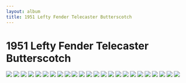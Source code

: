 ```yaml
---
layout: album
title: 1951 Lefty Fender Telecaster Butterscotch
---
```


# 1951 Lefty Fender Telecaster Butterscotch

![](https://images.reverb.com/image/upload/s--atwlrUbm--/f_auto,t_supersize/v1588868719/gyrqr4gjtm8kcpfx1viy.jpg)
![](https://images.reverb.com/image/upload/s--FVFtcuT7--/f_auto,t_supersize/v1588868508/v3cko1vaznl2heh6jhi9.jpg)
![](https://images.reverb.com/image/upload/s--JN9EI5So--/f_auto,t_supersize/v1588868699/alfms199ioatxpxs8jn0.jpg)
![](https://images.reverb.com/image/upload/s--kAcJdOqn--/f_auto,t_supersize/v1588868605/tdt7eblkzbwmao638qx9.jpg)
![](https://images.reverb.com/image/upload/s--leQoADv_--/f_auto,t_supersize/v1588868405/slwzsrdlbzji1zj8b5mr.jpg)
![](https://images.reverb.com/image/upload/s--M0iw2IhT--/f_auto,t_supersize/v1588868663/cqu7vcw0c9jcfe5gfwx9.jpg)
![](https://images.reverb.com/image/upload/s--NsK35OYo--/f_auto,t_supersize/v1588868426/zg51ocdm1ftuphd7zhm7.jpg)
![](https://images.reverb.com/image/upload/s--ofeUESQE--/f_auto,t_supersize/v1588868338/onqthjt05o2vaanjqtag.jpg)
![](https://images.reverb.com/image/upload/s--P8YXnldf--/f_auto,t_supersize/v1588868643/fybcmax4hobte71kohhu.jpg)
![](https://images.reverb.com/image/upload/s--PMybTycM--/f_auto,t_supersize/v1588868737/whkbldnynazmullbupa6.jpg)
![](https://images.reverb.com/image/upload/s--R8jH8jcO--/f_auto,t_supersize/v1588868302/rgruhsyuk2uniwpx6cnn.jpg)
![](https://images.reverb.com/image/upload/s--s_hHboqg--/f_auto,t_supersize/v1588868031/z00rjivvmkwet2yxbix4.jpg)
![](https://images.reverb.com/image/upload/s--T4h_6gKd--/f_auto,t_supersize/v1588868754/ppt8owwzcrjhusx9bbku.jpg)
![](https://images.reverb.com/image/upload/s--tRQixSiS--/f_auto,t_supersize/v1588868202/fswbwpi3n4ywz9imyb1i.jpg)
![](https://images.reverb.com/image/upload/s--uAcw2d8W--/f_auto,t_supersize/v1588868369/aitrpd4nbiezlhrocjes.jpg)
![](https://images.reverb.com/image/upload/s--uR2QFK6N--/f_auto,t_supersize/v1588868048/enk3scklegnhkidz65fv.jpg)
![](https://images.reverb.com/image/upload/s--Wn1PW7n5--/f_auto,t_supersize/v1588868583/ox366cogyzoggsulkykv.jpg)
![](https://images.reverb.com/image/upload/s--wSkiFEHk--/f_auto,t_supersize/v1588868174/vpwdeexmjav1yod9xxko.jpg)
![](https://images.reverb.com/image/upload/s--xQp9v-Ed--/f_auto,t_supersize/v1588868440/rbhngwtynjte4y9a8p9j.jpg)
![](https://images.reverb.com/image/upload/s--y_CNasNu--/f_auto,t_supersize/v1588868489/wmjiz9kfll0jhudulofc.jpg)
![](https://images.reverb.com/image/upload/s--YjqOxBg5--/f_auto,t_supersize/v1588868358/dhlzqa5x6drjzlc2e8es.jpg)
![](https://images.reverb.com/image/upload/s--YQY0zcPC--/f_auto,t_supersize/v1588868243/mdnw4ze4ed3e2eiz4w14.jpg)
![](https://images.reverb.com/image/upload/s--z9AMqIN1--/f_auto,t_supersize/v1588868390/vfnn637rpeicufyciakx.jpg)
![](https://images.reverb.com/image/upload/s--ZDebcq1J--/f_auto,t_supersize/v1588868680/zebj16iy5p0s12zbvbil.jpg)

